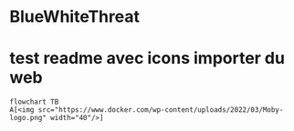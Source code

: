 # BlueWhiteThreat
# test readme avec icons importer du web
```mermaid
flowchart TB
A[<img src="https://www.docker.com/wp-content/uploads/2022/03/Moby-logo.png" width="40"/>]


```